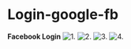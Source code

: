 # Login-google-fb

**Facebook Login**
![1.](https://github.com/kritikashah20/Login-google-fb/blob/master/Screenshots/Screenshot%20(523).png)
![2.](https://github.com/kritikashah20/Login-google-fb/blob/master/Screenshots/Screenshot%20(524).png)
![3.](https://github.com/kritikashah20/Login-google-fb/blob/master/Screenshots/Screenshot%20(525).png)
![4.](https://github.com/kritikashah20/Login-google-fb/blob/master/Screenshots/Screenshot%20(526).png)
